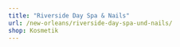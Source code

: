 ```yaml
---
title: "Riverside Day Spa & Nails"
url: /new-orleans/riverside-day-spa-und-nails/
shop: Kosmetik
---
```

